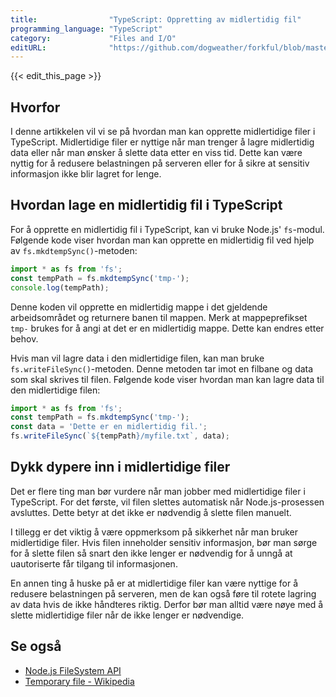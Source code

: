 ```yaml
---
title:                "TypeScript: Oppretting av midlertidig fil"
programming_language: "TypeScript"
category:             "Files and I/O"
editURL:              "https://github.com/dogweather/forkful/blob/master/content/no/typescript/creating-a-temporary-file.md"
---
```


{{< edit_this_page >}}

## Hvorfor
I denne artikkelen vil vi se på hvordan man kan opprette midlertidige filer i TypeScript. Midlertidige filer er nyttige når man trenger å lagre midlertidig data eller når man ønsker å slette data etter en viss tid. Dette kan være nyttig for å redusere belastningen på serveren eller for å sikre at sensitiv informasjon ikke blir lagret for lenge.

## Hvordan lage en midlertidig fil i TypeScript
For å opprette en midlertidig fil i TypeScript, kan vi bruke Node.js' `fs`-modul. Følgende kode viser hvordan man kan opprette en midlertidig fil ved hjelp av `fs.mkdtempSync()`-metoden:

```TypeScript
import * as fs from 'fs';
const tempPath = fs.mkdtempSync('tmp-');
console.log(tempPath);
```

Denne koden vil opprette en midlertidig mappe i det gjeldende arbeidsområdet og returnere banen til mappen. Merk at mappeprefikset `tmp-` brukes for å angi at det er en midlertidig mappe. Dette kan endres etter behov. 

Hvis man vil lagre data i den midlertidige filen, kan man bruke `fs.writeFileSync()`-metoden. Denne metoden tar imot en filbane og data som skal skrives til filen. Følgende kode viser hvordan man kan lagre data til den midlertidige filen:

```TypeScript
import * as fs from 'fs';
const tempPath = fs.mkdtempSync('tmp-');
const data = 'Dette er en midlertidig fil.';
fs.writeFileSync(`${tempPath}/myfile.txt`, data);
```

## Dykk dypere inn i midlertidige filer
Det er flere ting man bør vurdere når man jobber med midlertidige filer i TypeScript. For det første, vil filen slettes automatisk når Node.js-prosessen avsluttes. Dette betyr at det ikke er nødvendig å slette filen manuelt.

I tillegg er det viktig å være oppmerksom på sikkerhet når man bruker midlertidige filer. Hvis filen inneholder sensitiv informasjon, bør man sørge for å slette filen så snart den ikke lenger er nødvendig for å unngå at uautoriserte får tilgang til informasjonen.

En annen ting å huske på er at midlertidige filer kan være nyttige for å redusere belastningen på serveren, men de kan også føre til rotete lagring av data hvis de ikke håndteres riktig. Derfor bør man alltid være nøye med å slette midlertidige filer når de ikke lenger er nødvendige.

## Se også
- [Node.js FileSystem API](https://nodejs.org/dist/latest-v14.x/docs/api/fs.html)
- [Temporary file - Wikipedia](https://en.wikipedia.org/wiki/Temporary_file)
